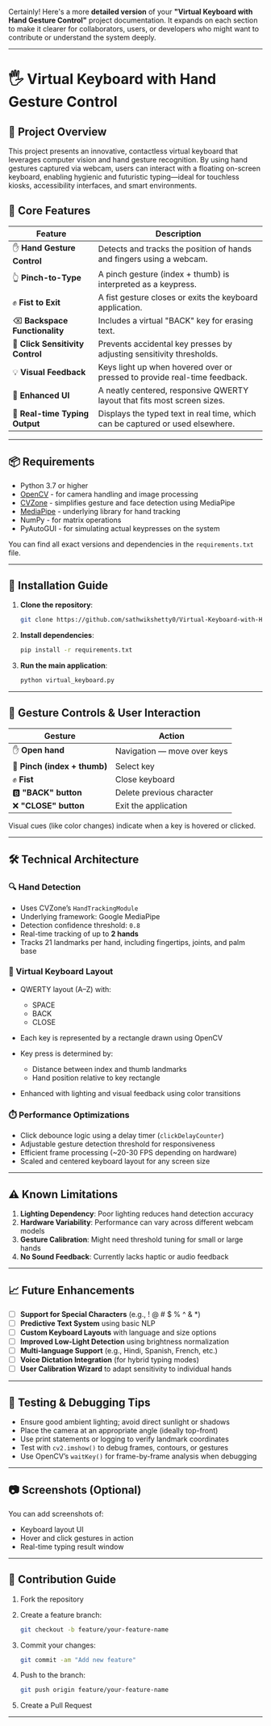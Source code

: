 Certainly! Here's a more **detailed version** of your **"Virtual Keyboard with Hand Gesture Control"** project documentation. It expands on each section to make it clearer for collaborators, users, or developers who might want to contribute or understand the system deeply.

---

# 🖐️ Virtual Keyboard with Hand Gesture Control

## 🚀 Project Overview

This project presents an innovative, contactless virtual keyboard that leverages computer vision and hand gesture recognition. By using hand gestures captured via webcam, users can interact with a floating on-screen keyboard, enabling hygienic and futuristic typing—ideal for touchless kiosks, accessibility interfaces, and smart environments.

## 🎯 Core Features

| Feature                          | Description                                                                    |
| -------------------------------- | ------------------------------------------------------------------------------ |
| ✋ **Hand Gesture Control**       | Detects and tracks the position of hands and fingers using a webcam.           |
| 👆 **Pinch-to-Type**             | A pinch gesture (index + thumb) is interpreted as a keypress.                  |
| ✊ **Fist to Exit**               | A fist gesture closes or exits the keyboard application.                       |
| ⌫ **Backspace Functionality**    | Includes a virtual "BACK" key for erasing text.                                |
| 🔄 **Click Sensitivity Control** | Prevents accidental key presses by adjusting sensitivity thresholds.           |
| 💡 **Visual Feedback**           | Keys light up when hovered over or pressed to provide real-time feedback.      |
| 🎨 **Enhanced UI**               | A neatly centered, responsive QWERTY layout that fits most screen sizes.       |
| 📝 **Real-time Typing Output**   | Displays the typed text in real time, which can be captured or used elsewhere. |

---

## 📦 Requirements

* Python 3.7 or higher
* [OpenCV](https://opencv.org/) - for camera handling and image processing
* [CVZone](https://github.com/cvzone/cvzone) - simplifies gesture and face detection using MediaPipe
* [MediaPipe](https://mediapipe.dev/) - underlying library for hand tracking
* NumPy - for matrix operations
* PyAutoGUI - for simulating actual keypresses on the system

You can find all exact versions and dependencies in the `requirements.txt` file.

---

## 💾 Installation Guide

1. **Clone the repository**:

   ```bash
   git clone https://github.com/sathwikshetty0/Virtual-Keyboard-with-Hand-Gesture-Control.git
   ```

2. **Install dependencies**:

   ```bash
   pip install -r requirements.txt
   ```

3. **Run the main application**:

   ```bash
   python virtual_keyboard.py
   ```

---

## 🧠 Gesture Controls & User Interaction

| Gesture                      | Action                      |
| ---------------------------- | --------------------------- |
| ✋ **Open hand**              | Navigation — move over keys |
| 🤏 **Pinch (index + thumb)** | Select key                  |
| ✊ **Fist**                   | Close keyboard              |
| 🅱️ **"BACK" button**        | Delete previous character   |
| ❌ **"CLOSE" button**         | Exit the application        |

Visual cues (like color changes) indicate when a key is hovered or clicked.

---

## 🛠️ Technical Architecture

### 🔍 Hand Detection

* Uses CVZone’s `HandTrackingModule`
* Underlying framework: Google MediaPipe
* Detection confidence threshold: `0.8`
* Real-time tracking of up to **2 hands**
* Tracks 21 landmarks per hand, including fingertips, joints, and palm base

### 🧱 Virtual Keyboard Layout

* QWERTY layout (A–Z) with:

  * SPACE
  * BACK
  * CLOSE
* Each key is represented by a rectangle drawn using OpenCV
* Key press is determined by:

  * Distance between index and thumb landmarks
  * Hand position relative to key rectangle
* Enhanced with lighting and visual feedback using color transitions

### ⏱️ Performance Optimizations

* Click debounce logic using a delay timer (`clickDelayCounter`)
* Adjustable gesture detection threshold for responsiveness
* Efficient frame processing (\~20-30 FPS depending on hardware)
* Scaled and centered keyboard layout for any screen size

---

## ⚠️ Known Limitations

1. **Lighting Dependency**: Poor lighting reduces hand detection accuracy
2. **Hardware Variability**: Performance can vary across different webcam models
3. **Gesture Calibration**: Might need threshold tuning for small or large hands
4. **No Sound Feedback**: Currently lacks haptic or audio feedback

---

## 📈 Future Enhancements

* [ ] **Support for Special Characters** (e.g., ! @ # \$ % ^ & \*)
* [ ] **Predictive Text System** using basic NLP
* [ ] **Custom Keyboard Layouts** with language and size options
* [ ] **Improved Low-Light Detection** using brightness normalization
* [ ] **Multi-language Support** (e.g., Hindi, Spanish, French, etc.)
* [ ] **Voice Dictation Integration** (for hybrid typing modes)
* [ ] **User Calibration Wizard** to adapt sensitivity to individual hands

---

## 🧪 Testing & Debugging Tips

* Ensure good ambient lighting; avoid direct sunlight or shadows
* Place the camera at an appropriate angle (ideally top-front)
* Use print statements or logging to verify landmark coordinates
* Test with `cv2.imshow()` to debug frames, contours, or gestures
* Use OpenCV’s `waitKey()` for frame-by-frame analysis when debugging

---

## 📷 Screenshots (Optional)

You can add screenshots of:

* Keyboard layout UI
* Hover and click gestures in action
* Real-time typing result window

---

## 🤝 Contribution Guide

1. Fork the repository
2. Create a feature branch:

   ```bash
   git checkout -b feature/your-feature-name
   ```
3. Commit your changes:

   ```bash
   git commit -am "Add new feature"
   ```
4. Push to the branch:

   ```bash
   git push origin feature/your-feature-name
   ```
5. Create a Pull Request

---
